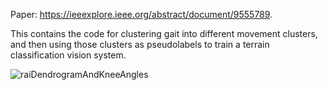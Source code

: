 Paper: https://ieeexplore.ieee.org/abstract/document/9555789.

This contains the code for clustering gait into different movement clusters, and then using those clusters as pseudolabels to train a terrain classification vision system.



![raiDendrogramAndKneeAngles](https://user-images.githubusercontent.com/42185229/176980707-aca42244-b244-4534-bcce-a68b1cac97a9.png)
